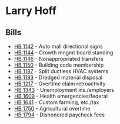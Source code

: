# Larry Hoff
## Bills
* [HB 1142](bill/2021-22/hb/1142/) - Auto mall directional signs
* [HB 1144](bill/2021-22/hb/1144/) - Growth mngmt board standing
* [HB 1146](bill/2021-22/hb/1146/) - Nonappropriated transfers
* [HB 1150](bill/2021-22/hb/1150/) - Building code membership
* [HB 1187](bill/2021-22/hb/1187/) - Split ductless HVAC systems
* [HB 1193](bill/2021-22/hb/1193/) - Dredged material disposal
* [HB 1217](bill/2021-22/hb/1217/) - Overtime claim retroactivity
* [HB 1343](bill/2021-22/hb/1343/) - Unemployment ins./employers
* [HB 1609](bill/2021-22/hb/1609/) - Health emergencies/federal
* [HB 1641](bill/2021-22/hb/1641/) - Custom farming, etc./tax
* [HB 1750](bill/2021-22/hb/1750/) - Agricultural overtime
* [HB 1794](bill/2021-22/hb/1794/) - Dishonored paycheck fees

